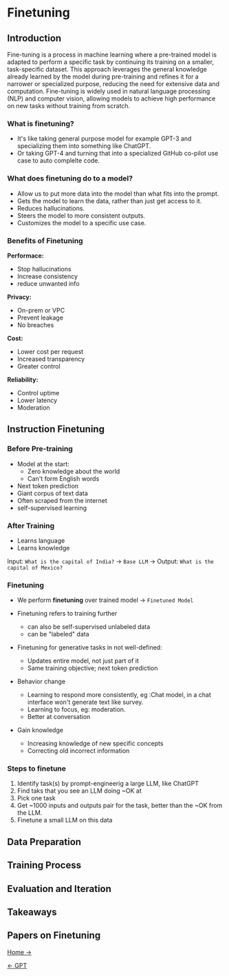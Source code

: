 # Finetuning


## Introduction
Fine-tuning is a process in machine learning where a pre-trained model is adapted to perform a specific task by continuing its training on a smaller, task-specific dataset. This approach leverages the general knowledge already learned by the model during pre-training and refines it for a narrower or specialized purpose, reducing the need for extensive data and computation. Fine-tuning is widely used in natural language processing (NLP) and computer vision, allowing models to achieve high performance on new tasks without training from scratch.

### What is finetuning?
<!--
![Image](img/fine/fine1.png)
-->

- It's like taking general purpose model for example GPT-3 and specializing them into something like ChatGPT.
- Or taking GPT-4 and turning that into a specialized GitHub co-pilot use case to auto complelte code.

### What does finetuning do to a model?

<!--
![Model response](img/fine/fine2.png)
-->

- Allow us to put more data into the model than what fits into the prompt.
- Gets the model to learn the data, rather than just get access to it.
- Reduces hallucinations.
- Steers the model to more consistent outputs.
- Customizes the model to a specific use case.

### Benefits of Finetuning

**Performace:**

- Stop hallucinations
- Increase consistency
- reduce unwanted info

**Privacy:**

- On-prem or VPC
- Prevent leakage
- No breaches

**Cost:**

- Lower cost per request
- Increased transparency
- Greater control

**Reliability:**
- Control uptime
- Lower latency
- Moderation


## Instruction Finetuning

### Before Pre-training
- Model at the start:
    - Zero knowledge about the world
    - Can't form English words
- Next token prediction
- Giant corpus of text data
- Often scraped from the internet
- self-supervised learning

### After Training
- Learns language
- Learns knowledge

Input: `What is the capital of India?` -> `Base LLM` -> Output: `What is the capital of Mexico?`

### Finetuning
- We perform **finetuning** over trained model -> `Finetuned Model`
- Finetuning refers to training further
    - can also be self-supervised unlabeled data
    - can be "labeled" data
- Finetuning for generative tasks in not well-defined:
    - Updates entire model, not just part of it
    - Same training objective; next token prediction

- Behavior change
    - Learning to respond more consistently, eg :Chat model, in a chat interface won't generate text like survey.
    - Learning to focus, eg: moderation.
    - Better at conversation
- Gain knowledge
    - Increasing knowledge of new specific concepts
    - Correcting old incorrect information

### Steps to finetune
 1. Identify task(s) by prompt-engineerig a large LLM, like ChatGPT
 2. Find taks that you see an LLM doing ~OK at
 3. Pick one task
 4. Get ~1000 inputs and outputs pair for the task, better than the ~OK from the LLM. 
 5. Finetune a small LLM on this data

### 
## Data Preparation


## Training Process



## Evaluation and Iteration


## Takeaways

## Papers on Finetuning


[Home ->](index.md)
<br>

[<- GPT](gpt.md)

